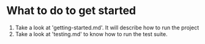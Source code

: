 # What to do to get started

1) Take a look at 'getting-started.md'. It will describe how to run the project
2) Take a look at 'testing.md' to know how to run the test suite.
